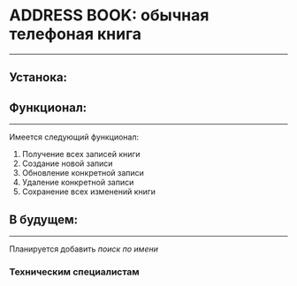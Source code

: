 # ADDRESS BOOK: обычная телефоная книга


***

## **Устанока:**

## **Функционал:**

***
Имеется следующий функционал:

1. Получение всех записей книги
2. Создание новой записи
3. Обновление конкретной записи
4. Удаление конкретной записи
5. Сохранение всех изменений книги


## **В будущем:**

***

Планируется добавить *поиск по имени*


### **Техническим специалистам**


